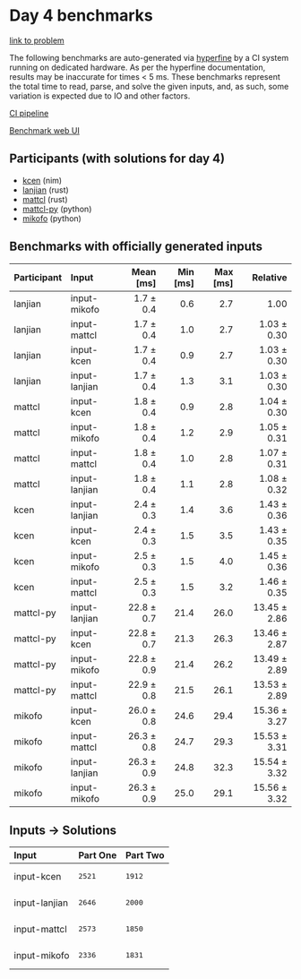 # Day 4 benchmarks

[link to problem](https://adventofcode.com/2024/day/4)

The following benchmarks are auto-generated via
[hyperfine](https://github.com/sharkdp/hyperfine) by a CI system running on
dedicated hardware. As per the hyperfine documentation, results may be
inaccurate for times < 5 ms. These benchmarks represent the total time to read,
parse, and solve the given inputs, and, as such, some variation is expected due
to IO and other factors.

[CI pipeline](http://ci.papercode.net:8080/teams/main/pipelines/aoc2024)

[Benchmark web UI](https://aoc.ancalagon.black)


## Participants (with solutions for day 4)

- [kcen](https://github.com/kcen/aoc2024) (nim)
- [lanjian](https://github.com/lanjian/aoc-2024) (rust)
- [mattcl](https://github.com/mattcl/aoc2024) (rust)
- [mattcl-py](https://github.com/mattcl/aoc2024-py) (python)
- [mikofo](https://github.com/mikofo/aoc2024) (python)


## Benchmarks with officially generated inputs

| Participant | Input | Mean [ms] | Min [ms] | Max [ms] | Relative |
|:---|:---|---:|---:|---:|---:|
| lanjian | input-mikofo | 1.7 ± 0.4 | 0.6 | 2.7 | 1.00 |
| lanjian | input-mattcl | 1.7 ± 0.4 | 1.0 | 2.7 | 1.03 ± 0.30 |
| lanjian | input-kcen | 1.7 ± 0.4 | 0.9 | 2.7 | 1.03 ± 0.30 |
| lanjian | input-lanjian | 1.7 ± 0.4 | 1.3 | 3.1 | 1.03 ± 0.30 |
| mattcl | input-kcen | 1.8 ± 0.4 | 0.9 | 2.8 | 1.04 ± 0.30 |
| mattcl | input-mikofo | 1.8 ± 0.4 | 1.2 | 2.9 | 1.05 ± 0.31 |
| mattcl | input-mattcl | 1.8 ± 0.4 | 1.0 | 2.8 | 1.07 ± 0.31 |
| mattcl | input-lanjian | 1.8 ± 0.4 | 1.1 | 2.8 | 1.08 ± 0.32 |
| kcen | input-lanjian | 2.4 ± 0.3 | 1.4 | 3.6 | 1.43 ± 0.36 |
| kcen | input-kcen | 2.4 ± 0.3 | 1.5 | 3.5 | 1.43 ± 0.35 |
| kcen | input-mikofo | 2.5 ± 0.3 | 1.5 | 4.0 | 1.45 ± 0.36 |
| kcen | input-mattcl | 2.5 ± 0.3 | 1.5 | 3.2 | 1.46 ± 0.35 |
| mattcl-py | input-lanjian | 22.8 ± 0.7 | 21.4 | 26.0 | 13.45 ± 2.86 |
| mattcl-py | input-kcen | 22.8 ± 0.7 | 21.3 | 26.3 | 13.46 ± 2.87 |
| mattcl-py | input-mikofo | 22.8 ± 0.9 | 21.4 | 26.2 | 13.49 ± 2.89 |
| mattcl-py | input-mattcl | 22.9 ± 0.8 | 21.5 | 26.1 | 13.53 ± 2.89 |
| mikofo | input-kcen | 26.0 ± 0.8 | 24.6 | 29.4 | 15.36 ± 3.27 |
| mikofo | input-mattcl | 26.3 ± 0.8 | 24.7 | 29.3 | 15.53 ± 3.31 |
| mikofo | input-lanjian | 26.3 ± 0.9 | 24.8 | 32.3 | 15.54 ± 3.32 |
| mikofo | input-mikofo | 26.3 ± 0.9 | 25.0 | 29.1 | 15.56 ± 3.32 |


## Inputs -> Solutions

| Input | Part One | Part Two |
|:---|:---|:---|
|input-kcen|<pre>2521</pre>|<pre>1912</pre>|
|input-lanjian|<pre>2646</pre>|<pre>2000</pre>|
|input-mattcl|<pre>2573</pre>|<pre>1850</pre>|
|input-mikofo|<pre>2336</pre>|<pre>1831</pre>|